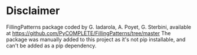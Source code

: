 # Disclaimer

FillingPatterns package coded by G. Iadarola, A. Poyet, G. Sterbini, available at https://github.com/PyCOMPLETE/FillingPatterns/tree/master
The package was manually added to this project as it's not pip installable, and can't be added as a pip dependency.

